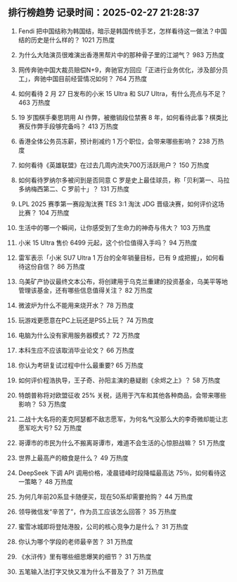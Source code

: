 
## 排行榜趋势 记录时间：2025-02-27 21:28:37
  
  1. Fendi 把中国结称为韩国结，暗示是韩国传统手艺，怎样看待这一做法？中国结的历史是什么样的？ 1021 万热度
    
  2. 为什么大陆演员很难演出香港黑帮片中的那种骨子里的江湖气？ 983 万热度
    
  3. 网传奔驰中国大裁员赔偿N+9，奔驰官方回应「正进行业务优化，涉及部分员工」，奔驰中国目前经营情况如何？ 764 万热度
    
  4. 如何看待 2 月 27 日发布的小米 15 Ultra 和 SU7 Ultra，有什么亮点与不足？ 463 万热度
    
  5. 19 岁围棋手秦思玥用 AI 作弊，被撤销段位禁赛 8 年，如何看待此事？棋类比赛反作弊手段够完备吗？ 413 万热度
    
  6. 香港全体公务员冻薪，预计削减约 1 万个职位，会带来哪些影响？ 238 万热度
    
  7. 如何看待《英雄联盟》在过去几周内流失700万活跃用户？ 150 万热度
    
  8. 如何看待罗纳尔多被问到是否同意 C 罗是史上最佳球员，称「贝利第一、马拉多纳梅西第二、C 罗前十」？ 131 万热度
    
  9. LPL 2025 赛季第一赛段淘汰赛 TES 3:1 淘汰 JDG 晋级决赛，如何评价这场比赛？ 104 万热度
    
  10. 生活中的哪一个瞬间，让你感受到了生命力的神奇与伟大？ 103 万热度
    
  11. 小米 15 Ultra 售价 6499 元起，这个价位值得入手吗？ 94 万热度
    
  12. 雷军表示「小米 SU7 Ultra 1 万台的全年销量目标，已有 9 成把握」，如何看待这份自信？ 86 万热度
    
  13. 乌美矿产协议最终文本公布，将创建用于乌克兰重建的投资基金，乌美平等地管理该基金，还有哪些信息值得关注？ 82 万热度
    
  14. 微波炉为什么不能用来烧开水？ 78 万热度
    
  15. 玩游戏更愿意在PC上玩还是PS5上玩？ 74 万热度
    
  16. 电脑为什么没有家用服务器模式？ 72 万热度
    
  17. 本科生应不应该取消毕业论文？ 66 万热度
    
  18. 你认为考研复试过程中什么最重要? 65 万热度
    
  19. 如何评价程浩执导，王子奇、孙阳主演的悬疑剧《余烬之上》？ 58 万热度
    
  20. 特朗普称将对欧盟征收 25% 关税，适用于汽车和其他各种商品，会带来哪些影响？ 53 万热度
    
  21. 二战十大名将的麦克阿瑟都不敌志愿军，为何名气没那么大的李奇微却能让志愿军吃大亏? 52 万热度
    
  22. 哥谭市的市民为什么不搬离哥谭市，难道不会生活的心惊胆战嘛？ 51 万热度
    
  23. 世界上最高产的粮食是什么？ 49 万热度
    
  24. DeepSeek 下调 API 调用价格，凌晨错峰时段降幅最高达 75％，如何看待这一策略？ 48 万热度
    
  25. 为何几年前20系显卡随便买，现在50系却需要抢购？ 44 万热度
    
  26. 领导微信发“辛苦了”，作为员工应该怎么回答？ 35 万热度
    
  27. 蜜雪冰城即将登陆港股，公司的核心竞争力是什么？ 31 万热度
    
  28. 你认为哪个学段的老师最辛苦？ 31 万热度
    
  29. 《水浒传》里有哪些细思爆笑的细节？ 31 万热度
    
  30. 五笔输入法打字又快又准为什么不普及了？ 31 万热度
    
